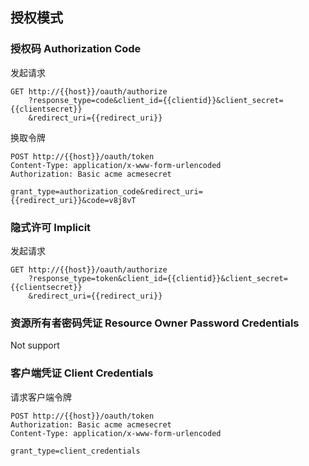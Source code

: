 ##

## 授权模式
### 授权码 Authorization Code

发起请求
```
GET http://{{host}}/oauth/authorize
    ?response_type=code&client_id={{clientid}}&client_secret={{clientsecret}}
    &redirect_uri={{redirect_uri}}
```

换取令牌
```
POST http://{{host}}/oauth/token
Content-Type: application/x-www-form-urlencoded
Authorization: Basic acme acmesecret

grant_type=authorization_code&redirect_uri={{redirect_uri}}&code=v8j8vT
```

### 隐式许可 Implicit
发起请求
```
GET http://{{host}}/oauth/authorize
    ?response_type=token&client_id={{clientid}}&client_secret={{clientsecret}}
    &redirect_uri={{redirect_uri}}
```


### 资源所有者密码凭证 Resource Owner Password Credentials
Not support


### 客户端凭证 Client Credentials
请求客户端令牌
```
POST http://{{host}}/oauth/token
Authorization: Basic acme acmesecret
Content-Type: application/x-www-form-urlencoded

grant_type=client_credentials
```